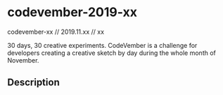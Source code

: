 # codevember-2019-xx
codevember-xx // 2019.11.xx // xx

30 days, 30 creative experiments. CodeVember is a challenge for developers creating a creative sketch by day during the whole month of November.

## Description


